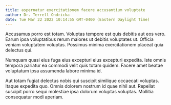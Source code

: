 ```yaml
---
title: aspernatur exercitationem facere accusantium voluptate
author: Dr. Terrell Ondricka
date: Tue Mar 22 2022 10:14:55 GMT-0400 (Eastern Daylight Time)
---
```

Accusamus porro est totam. Voluptas tempore est quis debitis aut eos vero. Earum ipsa voluptatibus rerum maiores ut debitis voluptates ut. Officia veniam voluptatem voluptas. Possimus minima exercitationem placeat quia delectus qui.

 Numquam quasi eius fuga eius excepturi eius excepturi expedita. Iste omnis tempora pariatur ea commodi velit quis totam quidem. Facere amet beatae voluptatum ipsa assumenda labore minima id.

 Aut totam fugiat delectus nobis qui suscipit similique occaecati voluptas. Itaque expedita quo. Omnis dolorem nostrum id quae nihil aut. Repellat suscipit porro sequi molestiae ipsa dolorum voluptas voluptas. Mollitia consequatur modi aperiam.
